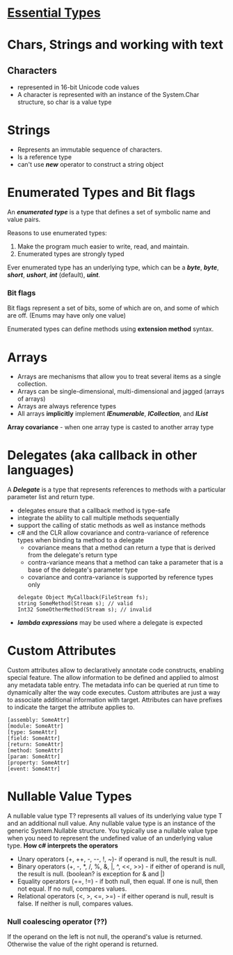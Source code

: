 ﻿# [Essential Types](../../README.md)

# Chars, Strings and working with text

## Characters

- represented in 16-bit Unicode code values
- A character is represented with an instance of the System.Char structure, so char is a value type

# Strings

- Represents an immutable sequence of characters.
- Is a reference type
- can't use ___new___ operator to construct a string object

# Enumerated Types and Bit flags

An ___enumerated type___ is a type that defines a set of symbolic name and value pairs.

Reasons to use enumerated types:

1. Make the program much easier to write, read, and maintain.
2. Enumerated types are strongly typed

Ever enumerated type has an underlying type, which can be a ___byte___, ___byte___, ___short___, ___ushort___,
___int___ (default), ___uint___.

### Bit flags

Bit flags represent a set of bits, some of which are on, and some of which are off. (Enums may have only one value)

Enumerated types can define methods using __extension method__ syntax.

# Arrays

- Arrays are mechanisms that allow you to treat several items as a single collection.
- Arrays can be single-dimensional, multi-dimensional and jagged (arrays of arrays)
- Arrays are always reference types
- All arrays __implicitly__ implement ___IEnumerable___, ___ICollection___, and ___IList___

__Array covariance__ - when one array type is casted to another array type

# Delegates (aka callback in other languages)

A ___Delegate___ is a type that represents references to methods with a particular parameter list and return type.

- delegates ensure that a callback method is type-safe
- integrate the ability to call multiple methods sequentially
- support the calling of static methods as well as instance methods
- c# and the CLR allow covariance and contra-variance of reference types when binding ta method to a delegate
    - covariance means that a method can return a type that is derived from the delegate's return type
    - contra-variance means that a method can take a parameter that is a base of the delegate's parameter type
    - covariance and contra-variance is supported by reference types only
  ```
  delegate Object MyCallback(FileStream fs);
  string SomeMethod(Stream s); // valid 
  Int32 SomeOtherMethod(Stream s); // invalid
  ```
- ___lambda expressions___ may be used where a delegate is expected

# Custom Attributes

Custom attributes allow to declaratively annotate code constructs, enabling special feature. The allow information to be
defined and applied to almost any metadata table entry. The metadata info can be queried at run time to dynamically
alter the way code executes.
Custom attributes are just a way to associate additional information with target.
Attributes can have prefixes to indicate the target the attribute applies to.

```
[assembly: SomeAttr]
[module: SomeAttr]
[type: SomeAttr]
[field: SomeAttr]
[return: SomeAttr]
[method: SomeAttr]
[param: SomeAttr]
[property: SomeAttr]
[event: SomeAttr]
```

# Nullable Value Types

A nullable value type T? represents all values of its underlying value type T and an additional null value.
Any nullable value type is an instance of the generic System.Nullable<T> structure.
You typically use a nullable value type when you need to represent the undefined value of an underlying value type.
__How c# interprets the operators__

- Unary operators (+, ++, -, --, !, ~)- if operand is null, the result is null.
- Binary operators (+, -, *, /, %, &, |, ^, <<, >>) - if either of operand is null, the result is null. (boolean? is
  exception for & and |)
- Equality operators (==, !=) - if both null, then equal. If one is null, then not equal. If no null, compares values.
- Relational operators (<, >, <=, >=) - if either operand is null, result is false. If neither is null, compares values.

### Null coalescing operator (??)

If the operand on the left is not null, the operand's value is returned. Otherwise the value of the right operand is
returned.